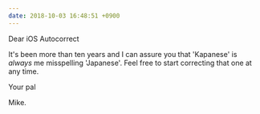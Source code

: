 ```yaml
---
date: 2018-10-03 16:48:51 +0900
---
```

Dear iOS Autocorrect

It's been more than ten years and I can assure you that 'Kapanese' is _always_ me misspelling 'Japanese'. Feel free to start correcting that one at any time.

Your pal

Mike.
